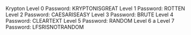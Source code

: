 Krypton
Level 0
Password:  KRYPTONISGREAT
Level 1
Password:  ROTTEN
Level 2
Password:  CAESARISEASY
Level 3
Password:  BRUTE
Level 4
Password:  CLEARTEXT
Level 5
Password:  RANDOM
Level 6 a Level 7
Password:  LFSRISNOTRANDOM 
